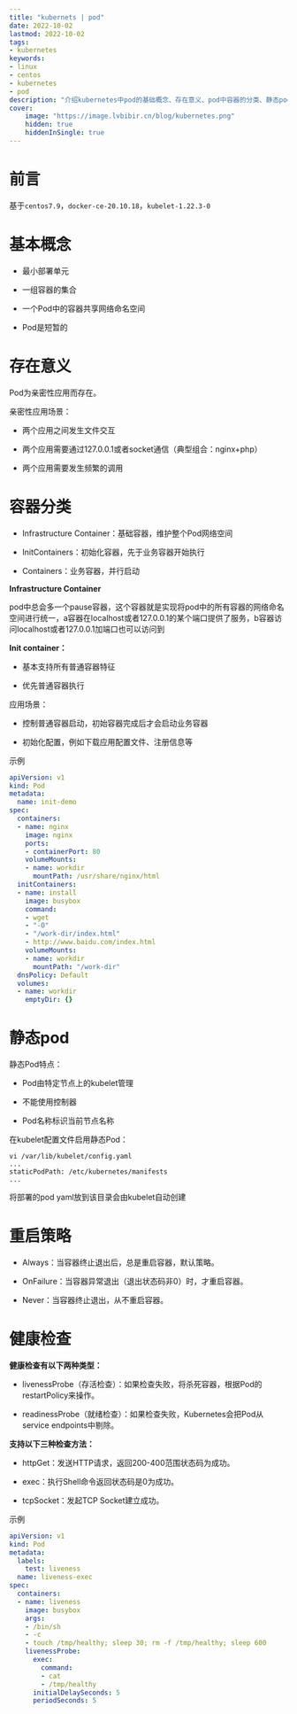 ```yaml
---
title: "kubernets | pod" 
date: 2022-10-02
lastmod: 2022-10-02
tags: 
- kubernetes
keywords:
- linux
- centos
- kubernetes
- pod
description: "介绍kubernetes中pod的基础概念、存在意义、pod中容器的分类、静态pod、重启策略、健康检查等" 
cover:
    image: "https://image.lvbibir.cn/blog/kubernetes.png"
    hidden: true
    hiddenInSingle: true 
---
```

# 前言

基于`centos7.9`，`docker-ce-20.10.18`，`kubelet-1.22.3-0`

# 基本概念

- 最小部署单元

- 一组容器的集合

- 一个Pod中的容器共享网络命名空间

- Pod是短暂的

# 存在意义

Pod为亲密性应用而存在。

亲密性应用场景：

- 两个应用之间发生文件交互

- 两个应用需要通过127.0.0.1或者socket通信（典型组合：nginx+php） 

- 两个应用需要发生频繁的调用

# 容器分类

- Infrastructure Container：基础容器，维护整个Pod网络空间

- InitContainers：初始化容器，先于业务容器开始执行

- Containers：业务容器，并行启动

**Infrastructure Container**

pod中总会多一个pause容器，这个容器就是实现将pod中的所有容器的网络命名空间进行统一，a容器在localhost或者127.0.0.1的某个端口提供了服务，b容器访问localhost或者127.0.0.1加端口也可以访问到

**Init container：** 

- 基本支持所有普通容器特征

- 优先普通容器执行

应用场景：

- 控制普通容器启动，初始容器完成后才会启动业务容器

- 初始化配置，例如下载应用配置文件、注册信息等

示例

```yaml
apiVersion: v1
kind: Pod
metadata:
  name: init-demo
spec:
  containers:
  - name: nginx
    image: nginx
    ports:
    - containerPort: 80
    volumeMounts:
    - name: workdir
      mountPath: /usr/share/nginx/html
  initContainers:
  - name: install
    image: busybox
    command:
    - wget
    - "-O"
    - "/work-dir/index.html"
    - http://www.baidu.com/index.html
    volumeMounts:
    - name: workdir
      mountPath: "/work-dir"
  dnsPolicy: Default
  volumes:
  - name: workdir
    emptyDir: {}
```

# 静态pod

静态Pod特点：

- Pod由特定节点上的kubelet管理

- 不能使用控制器

- Pod名称标识当前节点名称

在kubelet配置文件启用静态Pod：

```
vi /var/lib/kubelet/config.yaml
...
staticPodPath: /etc/kubernetes/manifests
...
```

将部署的pod yaml放到该目录会由kubelet自动创建

# 重启策略

- Always：当容器终止退出后，总是重启容器，默认策略。

- OnFailure：当容器异常退出（退出状态码非0）时，才重启容器。

- Never：当容器终止退出，从不重启容器。

# 健康检查

**健康检查有以下两种类型：**

- livenessProbe（存活检查）：如果检查失败，将杀死容器，根据Pod的restartPolicy来操作。

- readinessProbe（就绪检查）：如果检查失败，Kubernetes会把Pod从service endpoints中剔除。

**支持以下三种检查方法：**

- httpGet：发送HTTP请求，返回200-400范围状态码为成功。

- exec：执行Shell命令返回状态码是0为成功。

- tcpSocket：发起TCP Socket建立成功。

示例

```yaml
apiVersion: v1
kind: Pod
metadata:
  labels:
    test: liveness
  name: liveness-exec
spec:
  containers:
  - name: liveness
    image: busybox
    args:
    - /bin/sh
    - -c
    - touch /tmp/healthy; sleep 30; rm -f /tmp/healthy; sleep 600
    livenessProbe:
      exec:
        command:
        - cat
        - /tmp/healthy
      initialDelaySeconds: 5
      periodSeconds: 5
```
